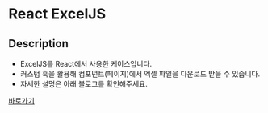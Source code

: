 # React ExcelJS

## Description

- ExcelJS를 React에서 사용한 케이스입니다.
- 커스텀 훅을 활용해 컴포넌트(페이지)에서 엑셀 파일을 다운로드 받을 수 있습니다.
- 자세한 설명은 아래 블로그를 확인해주세요.

<a href="https://kangs-develop.tistory.com/8" target="_blank">바로가기</a>
